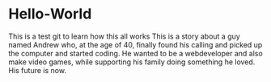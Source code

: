 # Hello-World
This is a test git to learn how this all works
This is a story about a guy named Andrew who, at the age of 40, finally found his calling and picked up the computer and started coding. He wanted to be a webdeveloper and also make video games, while supporting his family doing something he loved. His future is now.
